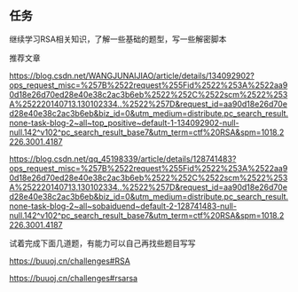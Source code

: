 ## 任务

继续学习RSA相关知识，了解一些基础的题型，写一些解密脚本

推荐文章

https://blog.csdn.net/WANGJUNAIJIAO/article/details/134092902?ops_request_misc=%257B%2522request%255Fid%2522%253A%2522aa90d18e26d70ed28e40e38c2ac3b6eb%2522%252C%2522scm%2522%253A%252220140713.130102334..%2522%257D&request_id=aa90d18e26d70ed28e40e38c2ac3b6eb&biz_id=0&utm_medium=distribute.pc_search_result.none-task-blog-2~all~top_positive~default-1-134092902-null-null.142^v102^pc_search_result_base7&utm_term=ctf%20RSA&spm=1018.2226.3001.4187

https://blog.csdn.net/qq_45198339/article/details/128741483?ops_request_misc=%257B%2522request%255Fid%2522%253A%2522aa90d18e26d70ed28e40e38c2ac3b6eb%2522%252C%2522scm%2522%253A%252220140713.130102334..%2522%257D&request_id=aa90d18e26d70ed28e40e38c2ac3b6eb&biz_id=0&utm_medium=distribute.pc_search_result.none-task-blog-2~all~sobaiduend~default-2-128741483-null-null.142^v102^pc_search_result_base7&utm_term=ctf%20RSA&spm=1018.2226.3001.4187

试着完成下面几道题，有能力可以自己再找些题目写写

https://buuoj.cn/challenges#RSA

https://buuoj.cn/challenges#rsarsa
